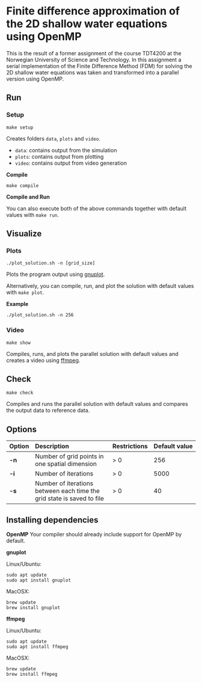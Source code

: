 # Finite difference approximation of the 2D shallow water equations using OpenMP
This is the result of a former assignment of the course TDT4200 at the Norwegian University of Science and Technology. In this assignment a serial implementation of the Finite Difference Method (FDM) for solving the 2D shallow water equations was taken and transformed into a parallel version using OpenMP. 

## Run
### Setup
`make setup`

Creates folders `data`, `plots` and `video`.
- `data`: contains output from the simulation
- `plots`: contains output from plotting
- `video`: contains output from video generation

**Compile**
 
`make compile`

**Compile and Run**

You can also execute both of the above commands together with default values with `make run`.

## Visualize
### Plots
`./plot_solution.sh -n [grid_size]`

Plots the program output using [gnuplot](http://gnuplot.sourceforge.net).

Alternatively, you can compile, run, and plot the solution with default values with `make plot`.

**Example**

`./plot_solution.sh -n 256`

### Video
`make show`

Compiles, runs, and plots the parallel solution with default values and creates a video using [ffmpeg](https://ffmpeg.org).

## Check
`make check`

Compiles and runs the parallel solution with default values and compares the output data to reference data.

## Options
Option | Description | Restrictions | Default value
:------------ | :------------ | :------------ | :------------
**-n** | Number of grid points in one spatial dimension | > 0 | 256
**-i** | Number of iterations | > 0 | 5000
**-s** | Number of iterations between each time the grid state is saved to file | > 0 | 40

## Installing dependencies
**OpenMP**
Your compiler should already include support for OpenMP by default.

**gnuplot**

Linux/Ubuntu:

```
sudo apt update
sudo apt install gnuplot
```

MacOSX:

```
brew update
brew install gnuplot
```

**ffmpeg**

Linux/Ubuntu:

```
sudo apt update
sudo apt install ffmpeg
```

MacOSX:

```
brew update
brew install ffmpeg
```

